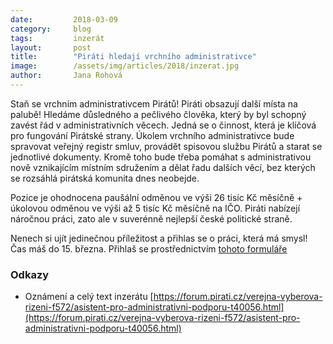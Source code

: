 ```yaml
---
date:         2018-03-09
category:     blog
tags:         inzerát
layout:       post
title:        "Piráti hledají vrchního administrativce"
image:        /assets/img/articles/2018/inzerat.jpg
author:       Jana Rohová
---
```


Staň se vrchním administrativcem Pirátů! Piráti obsazují další místa na palubě! Hledáme důsledného a pečlivého člověka, který by byl schopný zavést řád v administrativních věcech. Jedná se o činnost, která je klíčová pro fungování Pirátské strany. Úkolem vrchního administrativce bude spravovat veřejný registr smluv, provádět spisovou službu Pirátů a starat se jednotlivé dokumenty. Kromě toho bude třeba pomáhat s administrativou nově vznikajícím místním sdružením a dělat řadu dalších věcí, bez kterých se rozsáhlá pirátská komunita dnes neobejde. 

Pozice je ohodnocena paušální odměnou ve výši 26 tisíc Kč měsíčně + úkolovou odměnou ve výši až 5 tisíc Kč měsíčně na IČO. Piráti nabízejí náročnou práci, zato ale v suverénně nejlepší české politické straně. 

Nenech si ujít jedinečnou příležitost a přihlas se o práci, která má smysl! Čas máš do 15. března. Přihlaš se prostřednictvím [tohoto formuláře](https://airtable.com/shrPfPC9RkFFWoKup)

### Odkazy 

* Oznámení a celý text inzerátu [https://forum.pirati.cz/verejna-vyberova-rizeni-f572/asistent-pro-administrativni-podporu-t40056.html](https://forum.pirati.cz/verejna-vyberova-rizeni-f572/asistent-pro-administrativni-podporu-t40056.html)


